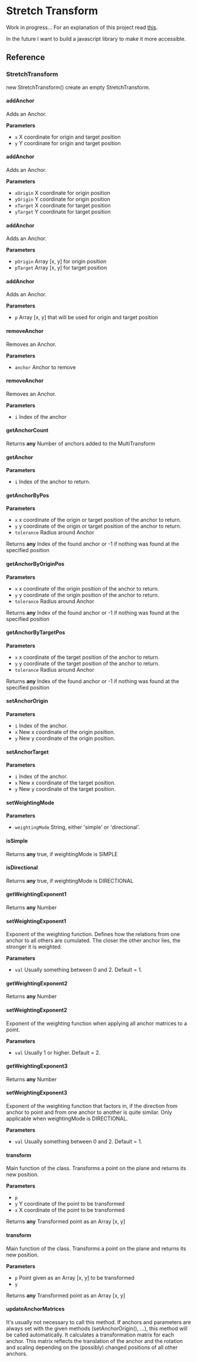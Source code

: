 # Stretch Transform

Work in progress... For an explanation of this project read [this](https://hartmut-bohnacker.de/projects/stretch-transform).

In the future I want to build a javascript library to make it more accessible.

## Reference

<!-- Generated by documentation.js. Update this documentation by updating the source code. -->

### StretchTransform

new StretchTransform() create an empty StretchTransform.

#### addAnchor

Adds an Anchor.

**Parameters**

-   `x`  X coordinate for origin and target position
-   `y`  Y coordinate for origin and target position

#### addAnchor

Adds an Anchor.

**Parameters**

-   `xOrigin`  X coordinate for origin position
-   `yOrigin`  Y coordinate for origin position
-   `xTarget`  X coordinate for target position
-   `yTarget`  Y coordinate for target position

#### addAnchor

Adds an Anchor.

**Parameters**

-   `pOrigin`  Array [x, y] for origin position
-   `pTarget`  Array [x, y] for target position

#### addAnchor

Adds an Anchor.

**Parameters**

-   `p`  Array [x, y] that will be used for origin and target position

#### removeAnchor

Removes an Anchor.

**Parameters**

-   `anchor`  Anchor to remove

#### removeAnchor

Removes an Anchor.

**Parameters**

-   `i`  Index of the anchor

#### getAnchorCount

Returns **any** Number of anchors added to the MultiTransform

#### getAnchor

**Parameters**

-   `i`  Index of the anchor to return.

#### getAnchorByPos

**Parameters**

-   `x`  x coordinate of the origin or target position of the anchor to return.
-   `y`  y coordinate of the origin or target position of the anchor to return.
-   `tolerance`  Radius around Anchor

Returns **any** Index of the found anchor or -1 if nothing was found at the
        specified position

#### getAnchorByOriginPos

**Parameters**

-   `x`  x coordinate of the origin position of the anchor to return.
-   `y`  y coordinate of the origin position of the anchor to return.
-   `tolerance`  Radius around Anchor

Returns **any** Index of the found anchor or -1 if nothing was found at the
        specified position

#### getAnchorByTargetPos

**Parameters**

-   `x`  x coordinate of the target position of the anchor to return.
-   `y`  y coordinate of the target position of the anchor to return.
-   `tolerance`  Radius around Anchor

Returns **any** Index of the found anchor or -1 if nothing was found at the
        specified position

#### setAnchorOrigin

**Parameters**

-   `i`  Index of the anchor.
-   `x`  New x coordinate of the origin position.
-   `y`  New y coordinate of the origin position.

#### setAnchorTarget

**Parameters**

-   `i`  Index of the anchor.
-   `x`  New x coordinate of the target position.
-   `y`  New y coordinate of the target position.

#### setWeightingMode

**Parameters**

-   `weightingMode`  String, either 'simple' or 'directional'.

#### isSimple

Returns **any** true, if weightingMode is SIMPLE

#### isDirectional

Returns **any** true, if weightingMode is DIRECTIONAL

#### getWeightingExponent1

Returns **any** Number

#### setWeightingExponent1

Exponent of the weighting function. Defines how the relations from one anchor
to all others are cumulated. The closer the other anchor lies, the
stronger it is weighted.

**Parameters**

-   `val`  Usually something between 0 and 2. Default = 1.

#### getWeightingExponent2

Returns **any** Number

#### setWeightingExponent2

Exponent of the weighting function when applying all anchor matrices to a
point.

**Parameters**

-   `val`  Usually 1 or higher. Default = 2.

#### getWeightingExponent3

Returns **any** Number

#### setWeightingExponent3

Exponent of the weighting function that factors in, if the direction
from anchor to point and from one anchor to another is quite similar.
Only applicable when weightingMode is DIRECTIONAL.

**Parameters**

-   `val`  Usually something between 0 and 2. Default = 1.

#### transform

Main function of the class. Transforms a point on the plane and returns
its new position.

**Parameters**

-   `p`  
-   `y`  Y coordinate of the point to be transformed
-   `x`  X coordinate of the point to be transformed

Returns **any** Transformed point as an Array [x, y]

#### transform

Main function of the class. Transforms a point on the plane and returns
its new position.

**Parameters**

-   `p`  Point given as an Array [x, y] to be transformed
-   `y`  

Returns **any** Transformed point as an Array [x, y]

#### updateAnchorMatrices

It's usually not necessary to call this method. If anchors and parameters
are always set with the given methods (setAnchorOrigin(), ...), this
method will be called automatically. It calculates a transformation
matrix for each anchor. This matrix reflects the translation of the
anchor and the rotation and scaling depending on the (possibly) changed
positions of all other anchors.
